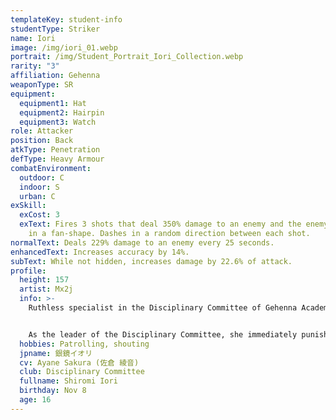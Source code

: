 ```yaml
---
templateKey: student-info
studentType: Striker
name: Iori
image: /img/iori_01.webp
portrait: /img/Student_Portrait_Iori_Collection.webp
rarity: "3"
affiliation: Gehenna
weaponType: SR
equipment:
  equipment1: Hat
  equipment2: Hairpin
  equipment3: Watch
role: Attacker
position: Back
atkType: Penetration
defType: Heavy Armour
combatEnvironment:
  outdoor: C
  indoor: S
  urban: C
exSkill:
  exCost: 3
  exText: Fires 3 shots that deal 350% damage to an enemy and the enemy behind it
    in a fan-shape. Dashes in a random direction between each shot.
normalText: Deals 229% damage to an enemy every 25 seconds.
enhancedText: Increases accuracy by 14%.
subText: While not hidden, increases damage by 22.6% of attack.
profile:
  height: 157
  artist: Mx2j
  info: >-
    Ruthless specialist in the Disciplinary Committee of Gehenna Academy.


    As the leader of the Disciplinary Committee, she immediately punishes students who violate the rules with overwhelming force when she finds them. She's quick-witted, good at her job, and has a good sense of combat, but she's also reckless, losing sight of her surroundings when she spots an enemy, which makes it easy for her to fall into simple pitfalls.
  hobbies: Patrolling, shouting
  jpname: 銀鏡イオリ
  cv: Ayane Sakura (佐倉 綾音)
  club: Disciplinary Committee
  fullname: Shiromi Iori
  birthday: Nov 8
  age: 16
---
```

